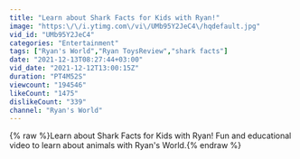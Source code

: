 ```yaml
---
title: "Learn about Shark Facts for Kids with Ryan!"
image: "https:\/\/i.ytimg.com\/vi\/UMb95Y2JeC4\/hqdefault.jpg"
vid_id: "UMb95Y2JeC4"
categories: "Entertainment"
tags: ["Ryan's World","Ryan ToysReview","shark facts"]
date: "2021-12-13T08:27:44+03:00"
vid_date: "2021-12-12T13:00:15Z"
duration: "PT4M52S"
viewcount: "194546"
likeCount: "1475"
dislikeCount: "339"
channel: "Ryan's World"
---
```

{% raw %}Learn about Shark Facts for Kids with Ryan! Fun and educational video to learn about animals with Ryan's World.{% endraw %}
